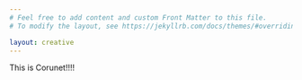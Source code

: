 ```yaml
---
# Feel free to add content and custom Front Matter to this file.
# To modify the layout, see https://jekyllrb.com/docs/themes/#overriding-theme-defaults

layout: creative
---
```


This is Corunet!!!!